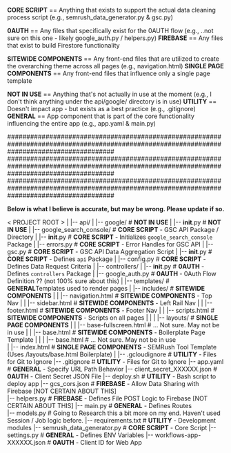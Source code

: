 

**CORE SCRIPT** == Anything that exists to support the actual data cleaning process script (e.g., semrush_data_generator.py & gsc.py)

**0AUTH** == Any files that specifically exist for the 0AUTH flow (e.g., ..not sure on this one - likely google_auth.py / helpers.py)
**FIREBASE** == Any files that exist to build Firestore functionality

**SITEWIDE COMPONENTS** == Any front-end files that are utilized to create the overarching theme across all pages (e.g., navigation.html)
**SINGLE PAGE COMPONENTS** == Any front-end files that influence only a single page template

**NOT IN USE** == Anything that's not actually in use at the moment (e.g., I don't think anything under the api/google/ directory is in use)
**UTILITY** == Doesn't impact app - but exists as a best practice (e.g., .gitignore)
**GENERAL** == App component that is part of the core functionality influencing the entire app (e.g., app.yaml & main.py) 

############################################################################################################################################
############################################################################################################################################
############################################################################################################################################

**Below is what I believe is accurate, but may be wrong. Please update if so.**

< PROJECT ROOT >
   |
   |-- api/
   |    |-- google/                              # **NOT IN USE**
   |            |-- __init__.py                  # **NOT IN USE**
   |    |-- google_search_console/               # **CORE SCRIPT** - GSC API Package / Directory
   |            |-- __init__.py                  # **CORE SCRIPT** - Initializes `google_search_console` Package
   |            |-- errors.py                    # **CORE SCRIPT** - Error Handles for GSC API
   |            |-- gsc.py                       # **CORE SCRIPT** - GSC API Data Aggregation Script
   |    |-- __init__.py                          # **CORE SCRIPT** - Defines `api` Package
   |    |-- config.py                            # **CORE SCRIPT** - Defines Data Request Criteria
   |
   |-- controllers/
   |    |-- __init__.py                          # **0AUTH** - Defines `controllers` Package
   |    |-- google_auth.py                       # **0AUTH** - 0Auth Flow Definition ?? (not 100% sure about this)
   |
   |-- templates/                                # **GENERAL**Templates used to render pages
   |    |-- includes/                            # **SITEWIDE COMPONENTS**
   |    |       |-- navigation.html              # **SITEWIDE COMPONENTS** - Top Nav
   |    |       |-- sidebar.html                 # **SITEWIDE COMPONENTS** - Left Rail Nav
   |    |       |-- footer.html                  # **SITEWIDE COMPONENTS** - Footer Nav
   |    |       |-- scripts.html                 # **SITEWIDE COMPONENTS** - Scripts on all pages
   |    |
   |    |-- layouts/                             # **SINGLE PAGE COMPONENTS**
   |    |       |-- base-fullscreen.html         # ... Not sure. May not be in use
   |    |       |-- base.html                    # **SITEWIDE COMPONENTS** - Boilerplate Page Template
   |    |
   |    |-- base.html                            # ... Not sure. May not be in use     
   |    |-- index.html                           # **SINGLE PAGE COMPONENTS** - SEMRush Tool Template (Uses /layouts/base.html Boilerplate)
   |
   |-- .gcloudignore                             # **UTILITY** - Files for Git to Ignore
   |-- .gitignore                                # **UTILITY** - Files for Git to Ignore
   |-- app.yaml                                  # **GENERAL** - Specify URL Path Behavior
   |-- client_secret_XXXXXX.json                 # **0AUTH** - Client Secret JSON File
   |-- deploy.sh                                 # **UTILITY** - Bash script to deploy app
   |-- gcs_cors.json                             # **FIREBASE** - Allow Data Sharing with Firebase [NOT CERTAIN ABOUT THIS]  
   |-- helpers.py                                # **FIREBASE** - Defines File POST Logic to Firebase [NOT CERTAIN ABOUT THIS]
   |-- main.py                                   # **GENERAL** - Defines Routes   
   |-- models.py                                 # Going to Research this a bit more on my end. Haven't used Session / Job logic before.
   |-- requirements.txt                          # **UTILITY** - Development modules
   |-- semrush_data_generator.py                 # **CORE SCRIPT** - Core Script
   |-- settings.py                               # **GENERAL** - Defines ENV Variables
   |-- workflows-app-XXXXXX.json                 # **0AUTH** - Client ID for Web App